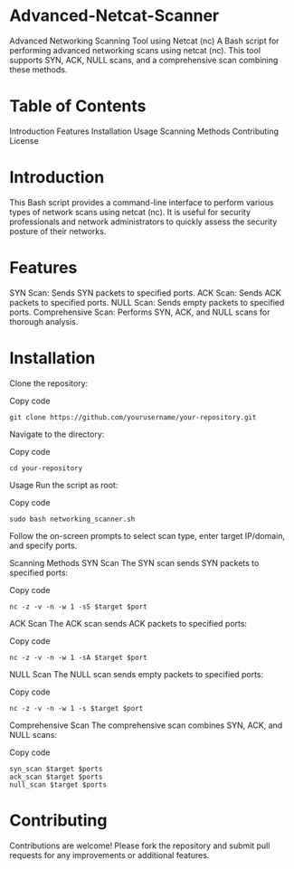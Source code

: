 # Advanced-Netcat-Scanner
Advanced Networking Scanning Tool using Netcat (nc)    A Bash script for performing advanced networking scans using netcat (nc). This tool supports SYN, ACK, NULL scans, and a comprehensive scan combining these methods.
# Table of Contents
Introduction
Features
Installation
Usage
Scanning Methods
Contributing
License
# Introduction
This Bash script provides a command-line interface to perform various types of network scans using netcat (nc). It is useful for security professionals and network administrators to quickly assess the security posture of their networks.

# Features
SYN Scan: Sends SYN packets to specified ports.
ACK Scan: Sends ACK packets to specified ports.
NULL Scan: Sends empty packets to specified ports.
Comprehensive Scan: Performs SYN, ACK, and NULL scans for thorough analysis.


# Installation
Clone the repository:


Copy code
```
git clone https://github.com/yourusername/your-repository.git
```
Navigate to the directory:


Copy code
```
cd your-repository
```
Usage
Run the script as root:


Copy code
```
sudo bash networking_scanner.sh
```
Follow the on-screen prompts to select scan type, enter target IP/domain, and specify ports.

Scanning Methods
SYN Scan
The SYN scan sends SYN packets to specified ports:


Copy code
```
nc -z -v -n -w 1 -sS $target $port
```
ACK Scan
The ACK scan sends ACK packets to specified ports:

Copy code
```
nc -z -v -n -w 1 -sA $target $port
```
NULL Scan
The NULL scan sends empty packets to specified ports:

Copy code
```
nc -z -v -n -w 1 -s $target $port
```
Comprehensive Scan
The comprehensive scan combines SYN, ACK, and NULL scans:


Copy code
```
syn_scan $target $ports
ack_scan $target $ports
null_scan $target $ports
```
# Contributing
Contributions are welcome! Please fork the repository and submit pull requests for any improvements or additional features.

